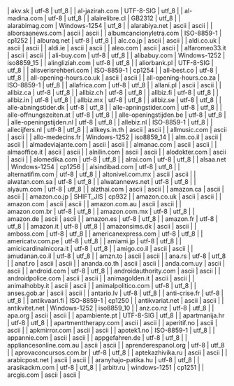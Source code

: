| akv.sk | utf-8 | utf_8 |
| al-jazirah.com | UTF-8-SIG | utf_8 |
| al-madina.com | utf-8 | utf_8 |
| alairelibre.cl | GB2312 | utf_8 |
| alarabimag.com | Windows-1254 | utf_8 |
| alarabiya.net | ascii | ascii |
| alborsaanews.com | ascii | ascii |
| albumcancionyletra.com | ISO-8859-1 | cp1252 |
| alburaq.net | utf-8 | utf_8 |
| alc.co.jp | ascii | ascii |
| aldi.co.uk | ascii | ascii |
| aldi.ie | ascii | ascii |
| aleo.com | ascii | ascii |
| alfaromeo33.it | ascii | ascii |
| ali-buy.com | utf-8 | utf_8 |
| alibabuy.com | Windows-1252 | iso8859_15 |
| alingliziah.com | utf-8 | utf_8 |
| aliorbank.pl | UTF-8-SIG | utf_8 |
| alisverisrehberi.com | ISO-8859-1 | cp1254 |
| all-best.co | utf-8 | utf_8 |
| all-opening-hours.co.uk | ascii | ascii |
| all-opening-hours.co.za | ISO-8859-1 | utf_8 |
| allafrica.com | utf-8 | utf_8 |
| allani.pl | ascii | ascii |
| allbiz.ca | utf-8 | utf_8 |
| allbiz.ch | utf-8 | utf_8 |
| allbiz.fi | utf-8 | utf_8 |
| allbiz.in | utf-8 | utf_8 |
| allbiz.mx | utf-8 | utf_8 |
| allbiz.se | utf-8 | utf_8 |
| alle-abningstider.dk | utf-8 | utf_8 |
| alle-apningstider.com | utf-8 | utf_8 |
| alle-offnungszeiten.at | utf-8 | utf_8 |
| alle-openingstijden.be | utf-8 | utf_8 |
| alle-openingstijden.nl | utf-8 | utf_8 |
| allebiz.nl | ISO-8859-1 | utf_8 |
| allecijfers.nl | utf-8 | utf_8 |
| allkeys.in.th | ascii | ascii |
| allmusic.com | ascii | ascii |
| allo-medecins.fr | Windows-1252 | iso8859_14 |
| alm.co.il | ascii | ascii |
| almadeviajante.com | ascii | ascii |
| almanac.com | ascii | ascii |
| almaoffice.it | ascii | ascii |
| alnilin.com | ascii | ascii |
| alodokter.com | ascii | ascii |
| alomedika.com | utf-8 | utf_8 |
| alrai.com | utf-8 | utf_8 |
| alsaa.net | Windows-1254 | cp1256 |
| alsindibad.com | utf-8 | utf_8 |
| alternatifim.com | utf-8 | utf_8 |
| altonivel.com.mx | ascii | ascii |
| alwatan.com.sa | utf-8 | utf_8 |
| alwatannews.net | utf-8 | utf_8 |
| alyaum.com | utf-8 | utf_8 |
| alzthai.com | ascii | ascii |
| amazon.ca | ascii | ascii |
| amazon.co.jp | SHIFT_JIS | cp932 |
| amazon.co.uk | ascii | ascii |
| amazon.com | ascii | ascii |
| amazon.com.au | ascii | ascii |
| amazon.com.br | utf-8 | utf_8 |
| amazon.com.mx | utf-8 | utf_8 |
| amazon.de | ascii | ascii |
| amazon.es | utf-8 | utf_8 |
| amazon.fr | utf-8 | utf_8 |
| amazon.it | utf-8 | utf_8 |
| amazonsims.dk | ascii | ascii |
| amboss.com | utf-8 | utf_8 |
| americanexpress.com | utf-8 | utf_8 |
| americatv.com.pe | utf-8 | utf_8 |
| amiami.jp | utf-8 | utf_8 |
| amicicardinalnicora.it | utf-8 | utf_8 |
| amigo.co.il | ascii | ascii |
| amudanan.co.il | utf-8 | utf_8 |
| amzn.to | ascii | ascii |
| ana.rs | utf-8 | utf_8 |
| anaf.ro | ascii | ascii |
| ananda.co.th | ascii | ascii |
| anda.com.uy | ascii | ascii |
| android.com | utf-8 | utf_8 |
| androidauthority.com | ascii | ascii |
| androidpolice.com | ascii | ascii |
| animagolden.it | ascii | ascii |
| animalhobby.it | ascii | ascii |
| animalpolitico.com | utf-8 | utf_8 |
| anses.gob.ar | ascii | ascii |
| antario.lv | utf-8 | utf_8 |
| anti-crise.fr | utf-8 | utf_8 |
| antikvaari.fi | ISO-8859-1 | cp1250 |
| antikvariat.net | ascii | ascii |
| antikvitet.net | Windows-1252 | iso8859_10 |
| anz.co.nz | utf-8 | utf_8 |
| apa.org | ascii | ascii |
| apambiente.pt | UTF-8-SIG | utf_8 |
| apartmanija.hr | utf-8 | utf_8 |
| apartmenttherapy.com | ascii | ascii |
| aperitif.no | ascii | ascii |
| apkmirror.com | ascii | ascii |
| apotek1.no | ISO-8859-1 | utf_8 |
| appannie.com | ascii | ascii |
| appgefahren.de | utf-8 | utf_8 |
| appliancesonline.com.au | ascii | ascii |
| aprenderespanol.org | utf-8 | utf_8 |
| aprovaconcursos.com.br | utf-8 | utf_8 |
| aptekazhivika.ru | ascii | ascii |
| arabicpost.net | ascii | ascii |
| aranyhajo-patika.hu | utf-8 | utf_8 |
| arasikackm.com | utf-8 | utf_8 |
| arbitr.ru | windows-1251 | cp1251 |
| arcgis.com | ascii | ascii |
